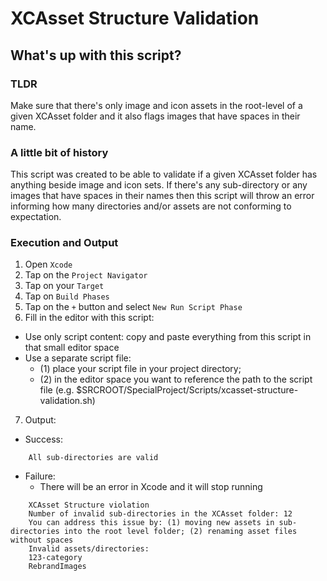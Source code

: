 # XCAsset Structure Validation

## What's up with this script?

### TLDR
Make sure that there's only image and icon assets in the root-level of a given XCAsset folder and it also flags images that have spaces in their name.

### A little bit of history
This script was created to be able to validate if a given XCAsset folder has anything beside image and icon sets.
If there's any sub-directory or any images that have spaces in their names then this script will throw an error informing how many directories and/or assets are not conforming to expectation.

### Execution and Output

1. Open `Xcode`
2. Tap on the `Project Navigator`
3. Tap on your `Target`
4. Tap on `Build Phases`
5. Tap on the `+` button and select `New Run Script Phase`
6. Fill in the editor with this script:
- Use only script content: copy and paste everything from this script in that small editor space
- Use a separate script file: 
    - (1) place your script file in your project directory; 
    - (2) in the editor space you want to reference the path to the script file (e.g. $SRCROOT/SpecialProject/Scripts/xcasset-structure-validation.sh)
7. Output:
- Success:
```
    All sub-directories are valid
```
- Failure:
    - There will be an error in Xcode and it will stop running
```
    XCAsset Structure violation
	Number of invalid sub-directories in the XCAsset folder: 12
	You can address this issue by: (1) moving new assets in sub-directories into the root level folder; (2) renaming asset files without spaces
	Invalid assets/directories:
    123-category
    RebrandImages
```